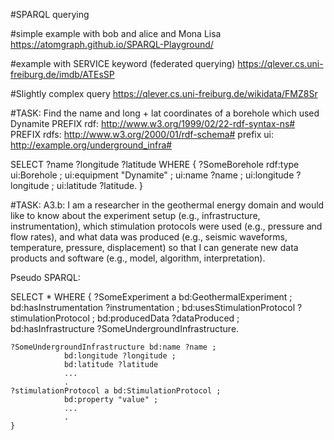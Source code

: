 #SPARQL querying

#simple example with bob and alice and Mona Lisa
https://atomgraph.github.io/SPARQL-Playground/

#example with SERVICE keyword (federated querying)
https://qlever.cs.uni-freiburg.de/imdb/ATEsSP

#Slightly complex query
https://qlever.cs.uni-freiburg.de/wikidata/FMZ8Sr

#TASK:
Find the name and long + lat coordinates of a borehole which used Dynamite
PREFIX rdf:     <http://www.w3.org/1999/02/22-rdf-syntax-ns#>
PREFIX rdfs:    <http://www.w3.org/2000/01/rdf-schema#>
prefix ui: <http://example.org/underground_infra#> 

SELECT ?name ?longitude ?latitude
WHERE {
?SomeBorehole rdf:type ui:Borehole ;
ui:equipment "Dynamite" ;
ui:name ?name ;
ui:longitude ?longitude ;
ui:latitude ?latitude.
}

#TASK:
A3.b: I am a researcher in the geothermal energy domain and would like to know about the experiment setup (e.g., infrastructure, instrumentation), which stimulation protocols were used (e.g., pressure and flow rates), and what data was produced (e.g., seismic waveforms, temperature, pressure, displacement) so that I can generate new data products and software (e.g., model, algorithm, interpretation).

Pseudo SPARQL:

SELECT *
WHERE {
    ?SomeExperiment a bd:GeothermalExperiment ;
                bd:hasInstrumentation ?instrumentation ;
                bd:usesStimulationProtocol ?stimulationProtocol ;
                bd:producedData ?dataProduced ;
                bd:hasInfrastructure ?SomeUndergroundInfrastructure.
    
    ?SomeUndergroundInfrastructure bd:name ?name ;
                bd:longitude ?longitude ;
                bd:latitude ?latitude
                ...
                .
    ?stimulationProtocol a bd:StimulationProtocol ;
                bd:property "value" ;
                ...
                .
    }
    

                                    
                